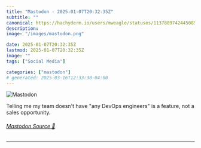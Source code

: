 ```yaml
---
title: "Mastodon - 2025-01-07T20:32:35Z"
subtitle: ""
canonical: https://hachyderm.io/users/mweagle/statuses/113788974244508553
description:
image: "/images/mastodon.png"

date: 2025-01-07T20:32:35Z
lastmod: 2025-01-07T20:32:35Z
image: ""
tags: ["Social Media"]

categories: ["mastodon"]
# generated: 2025-03-16T12:33:30-04:00
---
```

![Mastodon](/images/mastodon.png)

<p>Telling me my team doesn&#39;t have &quot;any DevOps engineers&quot; is a feature, not a sales opportunity.</p>


###### [Mastodon Source 🐘](https://hachyderm.io/@mweagle/113788974244508553)

___
